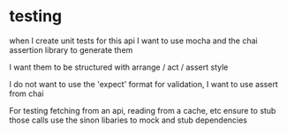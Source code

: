 # testing

when I create unit tests for this api
I want to use mocha and the chai assertion library to generate them

I want them to be structured with
arrange / act / assert style

I do not want to use the 'expect' format for validation, I want to use assert from chai

For testing fetching from an api, reading from a cache, etc ensure to stub those calls
use the sinon libaries to mock and stub dependencies
